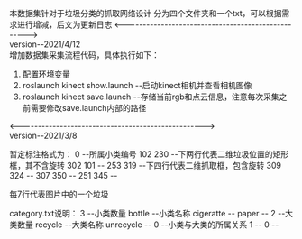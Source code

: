 本数据集针对于垃圾分类的抓取网络设计
分为四个文件夹和一个txt，可以根据需求进行增减，后文为更新日志
<--------------------------------------------------->  
version--2021/4/12  
增加数据集采集流程代码，具体执行如下： 
1. 配置环境变量 
2. roslaunch kinect show.launch --启动kinect相机并查看相机图像 
3. roslaunch kinect save.launch --存储当前rgb和点云信息，注意每次采集之前需要修改save.launch内部的路径 




<--------------------------------------------------->  
version--2021/3/8

暂定标注格式为：
0		--所属小类编号
102 230		--下两行代表二维垃圾位置的矩形框，其不含旋转
302 101		--
253 319		--下四行代表二维抓取框，包含旋转
309 324 	--
307 350 	--
251 345		--

每7行代表图片中的一个垃圾

category.txt说明：
3		--小类数量
bottle		--小类名称
cigeratte	--
paper		--
2		--大类数量
recycle		--大类名称
unrecycle	--
0		--小类与大类的所属关系
1		--
0		--

